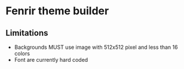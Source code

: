 # Fenrir theme builder

## Limitations
- Backgrounds MUST use image with 512x512 pixel and less than 16 colors
- Font are currently hard coded